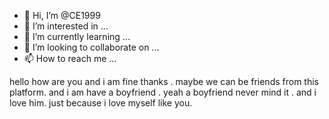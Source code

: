 - 👋 Hi, I’m @CE1999
- 👀 I’m interested in ...
- 🌱 I’m currently learning ...
- 💞️ I’m looking to collaborate on ...
- 📫 How to reach me ...

<!---
CE1999/CE1999 is a ✨ special ✨ repository because its `README.md` (this file) appears on your GitHub profile.
You can click the Preview link to take a look at your changes.
--->
hello how are you and i am fine thanks .
maybe we can be friends from this platform.
and i am have a boyfriend .
yeah
 a boyfriend never mind it .
 and i love him.
 just because i love myself like you.
